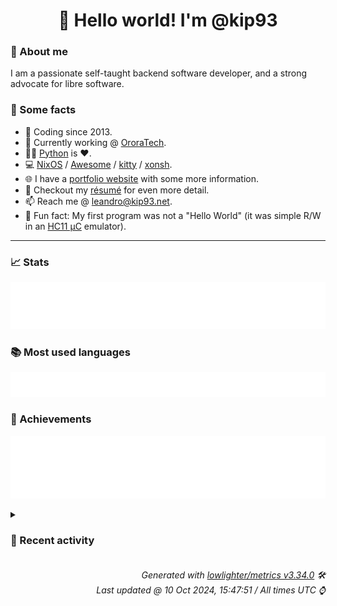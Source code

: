 <!-- README template, populated using this action:
     https://github.com/kip93/kip93/blob/main/.github/workflows/readme.yml. -->

<h1 align="center">👋 Hello world! I'm @kip93</h1> <!-- LOGIN => username -->

### 👤 About me

I am a passionate self-taught backend software developer, and a strong advocate for libre software.


### 💬 Some facts

* 📅 Coding since 2013.
* 💼 Currently working @ [OroraTech](https://ororatech.com/).
* 👨‍💻 [Python](https://github.com/search?q=user%3Akip93&l=python) is ❤️. <!-- LOGIN => username -->
* 💻 [NixOS](https://github.com/NixOS/) /
     [Awesome](https://github.com/awesomeWM/) /
     [kitty](https://github.com/kovidgoyal/kitty/) /
     [xonsh](https://github.com/xonsh/).
* 🌐 I have a [portfolio website](https://kip93.net/) with some more information.
* 📝 Checkout my [résumé](https://kip93.net/resume/) for even more detail.
* 📫 Reach me @ [leandro@kip93.net](mailto:leandro@kip93.net).
* 🎲 Fun fact: My first program was not a "Hello World" (it was simple R/W in an [HC11 µC](https://en.wikipedia.org/wiki/68HC11) emulator).


-----------------------------------------------------------------------------------------------------------------------


### 📈 Stats

![](./stats.svg)


### 📚 Most used languages <!-- by percentage, in decreasing order -->

![](./languages.svg)


### 🏅 Achievements

![](./achievements.svg)


<details> <!-- Last activity -->
<!-- Almost verbatim copy of https://github.com/lowlighter/metrics/blob/latest/source/templates/markdown/partials/activity.ejs, but restructured to be foldable. -->
<summary><h3>📰 Recent activity</h3></summary>

* 💬 Commented on [#293002 python311Packages.flask-simpleldap: init at 2.0.0](https://github.com/NixOS/nixpkgs/pull/293002) from [NixOS/nixpkgs](https://github.com/NixOS/nixpkgs)
  * *On 8 Oct 2024, 22:53:25*
* 🔍 Reviewed [#293002 python311Packages.flask-simpleldap: init at 2.0.0](https://github.com/NixOS/nixpkgs/pull/293002) in [NixOS/nixpkgs](https://github.com/NixOS/nixpkgs)
  * *On 8 Oct 2024, 22:53:25*
* ➡️ Pushed 1 commit in [kip93/nixpkgs](https://github.com/kip93/nixpkgs) on branch `chore/add-flask-simpleldap`
  * [#34d4a3a](https://github.com/kip93/nixpkgs/commit/34d4a3a) python311Packages.flask-simpleldap: init at 2.0.0
  * *On 8 Oct 2024, 22:53:10*
* ➡️ Pushed 10000 commits in [kip93/nixpkgs](https://github.com/kip93/nixpkgs) on branch `chore/add-flask-simpleldap`
  * [#e769510](https://github.com/kip93/nixpkgs/commit/e769510) smbclient-ng: 2.1.5 -&gt; 2.1.6
  * [#35b3400](https://github.com/kip93/nixpkgs/commit/35b3400) nu_scripts: 0-unstable-2024-09-26 -&gt; 0-unstable-2024-10-03 (#346644)
  * [#bb1e5d8](https://github.com/kip93/nixpkgs/commit/bb1e5d8) rio: Restrict test execution inside nixosTests for Linux devices (#345722)
  * [#e6413a4](https://github.com/kip93/nixpkgs/commit/e6413a4) s3ql: 5.2.1 -&gt; 5.2.2 (#346641)
  * [#6e9b3cb](https://github.com/kip93/nixpkgs/commit/6e9b3cb) qownnotes: 24.9.7 -&gt; 24.9.8 (#346634)
  * [#73bb6e0](https://github.com/kip93/nixpkgs/commit/73bb6e0) python312Packages.oelint-parser: 5.0.0 -&gt; 5.1.0 (#346597)
  * [#da5f025](https://github.com/kip93/nixpkgs/commit/da5f025) python312Packages.nvidia-ml-py: 12.555.43 -&gt; 12.560.30
  * [#630a79b](https://github.com/kip93/nixpkgs/commit/630a79b) lxgw-neoxihei: 1.206 -&gt; 1.207 (#346598)
  * [#83129b8](https://github.com/kip93/nixpkgs/commit/83129b8) stc-cli: 1.5 -&gt; 1.5.3 (#346600)
  * [#22e0ae0](https://github.com/kip93/nixpkgs/commit/22e0ae0) ngtcp2-gnutls: 1.7.0 -&gt; 1.8.0
  * [#ff10d04](https://github.com/kip93/nixpkgs/commit/ff10d04) civo: 1.0.91 -&gt; 1.1.91 (#346606)
  * [#c51750b](https://github.com/kip93/nixpkgs/commit/c51750b) nghttp3: 1.5.0 -&gt; 1.6.0
  * [#576d3a9](https://github.com/kip93/nixpkgs/commit/576d3a9) cloudflare-dynamic-dns: 4.3.3 -&gt; 4.3.5 (#346607)
  * [#754b521](https://github.com/kip93/nixpkgs/commit/754b521) minizinc: 2.8.6 -&gt; 2.8.7 (#346608)
  * [#295d978](https://github.com/kip93/nixpkgs/commit/295d978) ngtcp2: 1.7.0 -&gt; 1.8.0
  * [#7af92a2](https://github.com/kip93/nixpkgs/commit/7af92a2) gitleaks: 8.19.3 -&gt; 8.20.0 (#346612)
  * [#4d970eb](https://github.com/kip93/nixpkgs/commit/4d970eb) gpredict: patches and cleanups (#345081)
  * [#13931f2](https://github.com/kip93/nixpkgs/commit/13931f2) automatic-timezoned: 2.0.33 -&gt; 2.0.34 (#346619)
  * [#7aabf94](https://github.com/kip93/nixpkgs/commit/7aabf94) portfolio: 0.71.1 -&gt; 0.71.2 (#346622)
  * [#0c0a393](https://github.com/kip93/nixpkgs/commit/0c0a393) google-java-format: 1.23.0 -&gt; 1.24.0 (#346575)
  * *On 8 Oct 2024, 22:48:03*
</details>


<h6 align="right"><em>
    Generated with <a href="https://github.com/lowlighter/metrics/tree/latest/">lowlighter/metrics v3.34.0</a> 🛠️<br> <!-- VERSION => MAJOR.minor.patch -->
    Last updated @ 10 Oct 2024, 15:47:51 / All times UTC ⌚ <!-- meta.generated => DD/MM/YYYY, hh:mm -->
</em></h6>
